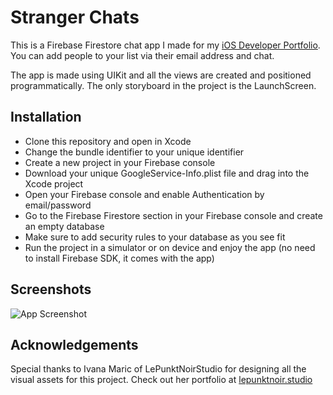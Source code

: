 
# Stranger Chats

This is a Firebase Firestore chat app I made for my [iOS Developer Portfolio](https://viktormauzer.github.io). You can add people to your list via their email address and chat. 

The app is made using UIKit and all the views are created and positioned programmatically. The only storyboard in the project is the LaunchScreen.

## Installation

 - Clone this repository and open in Xcode
 - Change the bundle identifier to your unique identifier
 - Create a new project in your Firebase console
 - Download your unique GoogleService-Info.plist file and drag into the Xcode project
 - Open your Firebase console and enable Authentication by email/password
 - Go to the Firebase Firestore section in your Firebase console and create an empty database
 - Make sure to add security rules to your database as you see fit 
 - Run the project in a simulator or on device and enjoy the app (no need to install Firebase SDK, it comes with the app)
    
## Screenshots

![App Screenshot](https://viktormauzer.github.io/img/stranger-chats/AllScreensDark.png)


## Acknowledgements
Special thanks to Ivana Maric of LePunktNoirStudio for designing all the visual assets for this project. Check out her portfolio at [lepunktnoir.studio](https://lepunktnoir.studio)

